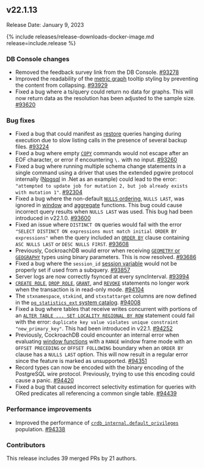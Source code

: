## v22.1.13

Release Date: January 9, 2023

{% include releases/release-downloads-docker-image.md release=include.release %}

<h3 id="v22-1-13-db-console-changes">DB Console changes</h3>

- Removed the feedback survey link from the DB Console. [#93278][#93278]
- Improved the readability of the [metric graph](https://www.cockroachlabs.com/docs/v22.1/ui-overview-dashboard) tooltip styling by preventing the content from collapsing. [#93929][#93929]
- Fixed a bug where a ts/query could return no data for graphs. This will now return data as the resolution has been adjusted to the sample size. [#93620][#93620]

<h3 id="v22-1-13-bug-fixes">Bug fixes</h3>

- Fixed a bug that could manifest as [restore](https://www.cockroachlabs.com/docs/v22.1/restore) queries hanging during execution due to slow listing calls in the presence of several backup files. [#93224][#93224]
- Fixed a bug where empty [`COPY`](https://www.cockroachlabs.com/docs/v22.1/copy-from) commands would not escape after an EOF character, or error if encountering `\.` with no input. [#93260][#93260]
- Fixed a bug where running multiple schema change statements in a single command using a driver that uses the extended pgwire protocol internally ([Npgsql](https://www.npgsql.org/) in .Net as an example) could lead to the error: `"attempted to update job for mutation 2, but job already exists with mutation 1"`. [#92304][#92304]
- Fixed a bug where the non-default [`NULLS` ordering](https://www.cockroachlabs.com/docs/v22.1/order-by), `NULLS LAST`, was ignored in [window](https://www.cockroachlabs.com/docs/v22.1/window-functions) and [aggregate](https://www.cockroachlabs.com/docs/v22.1/functions-and-operators#aggregate-functions) functions. This bug could cause incorrect query results when `NULLS LAST` was used. This bug had been introduced in v22.1.0. [#93600][#93600]
- Fixed an issue where `DISTINCT ON` queries would fail with the error `"SELECT DISTINCT ON expressions must match initial ORDER BY expressions"` when the query included an [`ORDER BY`](https://www.cockroachlabs.com/docs/v22.1/order-by) clause containing `ASC NULLS LAST` or `DESC NULLS FIRST`. [#93608][#93608]
- Previously, CockroachDB would error when receiving [`GEOMETRY` or `GEOGRAPHY`](https://www.cockroachlabs.com/docs/v22.1/spatial-glossary#data-types) types using binary parameters. This is now resolved. [#93686][#93686]
- Fixed a bug where the `session_id` [session variable](https://www.cockroachlabs.com/docs/v22.1/show-vars) would not be properly set if used from a subquery. [#93857][#93857]
- Server logs are now correctly fsynced at every syncInterval. [#93994][#93994]
- [`CREATE ROLE`](https://www.cockroachlabs.com/docs/v22.1/create-role), [`DROP ROLE`](https://www.cockroachlabs.com/docs/v22.1/drop-role), [`GRANT`](../v22.1/grant.html), and [`REVOKE`](../v22.1/revoke.html) statements no longer work when the transaction is in read-only mode. [#94104][#94104]
- The `stxnamespace`, `stxkind`, and `stxstattarget` columns are now defined in the [`pg_statistics_ext` system catalog](https://www.cockroachlabs.com/docs/v22.1/pg-catalog). [#94008][#94008]
- Fixed a bug where tables that receive writes concurrent with portions of an [`ALTER TABLE ... SET LOCALITY REGIONAL BY ROW`](https://www.cockroachlabs.com/docs/v22.1/set-locality) statement could fail with the error: `duplicate key value violates unique constraint "new_primary_key"`. This had been introduced in v22.1. [#94252][#94252]
- Previously, CockroachDB could encounter an internal error when evaluating [window functions](https://www.cockroachlabs.com/docs/v22.1/window-functions) with a `RANGE` window frame mode with an `OFFSET PRECEDING` or `OFFSET FOLLOWING` boundary when an `ORDER BY` clause has a `NULLS LAST` option. This will now result in a regular error since the feature is marked as unsupported. [#94351][#94351]
- Record types can now be encoded with the binary encoding of the PostgreSQL wire protocol. Previously, trying to use this encoding could cause a panic. [#94420][#94420]
- Fixed a bug that caused incorrect selectivity estimation for queries with ORed predicates all referencing a common single table. [#94439][#94439]

<h3 id="v22-1-13-performance-improvements">Performance improvements</h3>

- Improved the performance of [`crdb_internal.default_privileges`](https://www.cockroachlabs.com/docs/v22.1/crdb-internal) population. [#94338][#94338]

<h3 id="v22-1-13-contributors">Contributors</h3>

This release includes 39 merged PRs by 21 authors.

</div>

[#92304]: https://github.com/cockroachdb/cockroach/pull/92304
[#93224]: https://github.com/cockroachdb/cockroach/pull/93224
[#93260]: https://github.com/cockroachdb/cockroach/pull/93260
[#93278]: https://github.com/cockroachdb/cockroach/pull/93278
[#93600]: https://github.com/cockroachdb/cockroach/pull/93600
[#93608]: https://github.com/cockroachdb/cockroach/pull/93608
[#93620]: https://github.com/cockroachdb/cockroach/pull/93620
[#93686]: https://github.com/cockroachdb/cockroach/pull/93686
[#93712]: https://github.com/cockroachdb/cockroach/pull/93712
[#93857]: https://github.com/cockroachdb/cockroach/pull/93857
[#93929]: https://github.com/cockroachdb/cockroach/pull/93929
[#93994]: https://github.com/cockroachdb/cockroach/pull/93994
[#94008]: https://github.com/cockroachdb/cockroach/pull/94008
[#94104]: https://github.com/cockroachdb/cockroach/pull/94104
[#94252]: https://github.com/cockroachdb/cockroach/pull/94252
[#94338]: https://github.com/cockroachdb/cockroach/pull/94338
[#94351]: https://github.com/cockroachdb/cockroach/pull/94351
[#94420]: https://github.com/cockroachdb/cockroach/pull/94420
[#94439]: https://github.com/cockroachdb/cockroach/pull/94439
